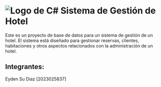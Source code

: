  # ![Logo de C#](https://skillicons.dev/icons?i=cs) Sistema de Gestión de Hotel 

Este es un proyecto de base de datos para un sistema de gestión de un hotel. El sistema está diseñado para gestionar reservas, clientes, habitaciones y otros aspectos relacionados con la administración de un hotel.

## Integrantes:
Eyden Su Díaz [2023025837]

